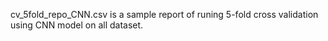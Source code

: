 cv_5fold_repo_CNN.csv is a sample report of runing 5-fold cross validation using CNN model on all dataset.